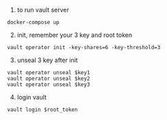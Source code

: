 1. to run vault server
````
docker-compose up
````

2. init, remember your 3 key and root token
````
vault operator init -key-shares=6 -key-threshold=3
````

3. unseal 3 key after init
````
vault operator unseal $key1
vault operator unseal $key2
vault operator unseal $key3
````
4. login vault
````
vault login $root_token
````
